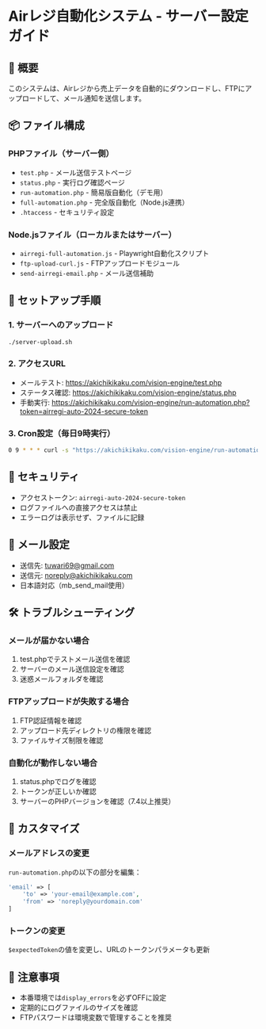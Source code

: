 # Airレジ自動化システム - サーバー設定ガイド

## 🚀 概要
このシステムは、Airレジから売上データを自動的にダウンロードし、FTPにアップロードして、メール通知を送信します。

## 📦 ファイル構成

### PHPファイル（サーバー側）
- `test.php` - メール送信テストページ
- `status.php` - 実行ログ確認ページ
- `run-automation.php` - 簡易版自動化（デモ用）
- `full-automation.php` - 完全版自動化（Node.js連携）
- `.htaccess` - セキュリティ設定

### Node.jsファイル（ローカルまたはサーバー）
- `airregi-full-automation.js` - Playwright自動化スクリプト
- `ftp-upload-curl.js` - FTPアップロードモジュール
- `send-airregi-email.php` - メール送信補助

## 🔧 セットアップ手順

### 1. サーバーへのアップロード
```bash
./server-upload.sh
```

### 2. アクセスURL
- メールテスト: https://akichikikaku.com/vision-engine/test.php
- ステータス確認: https://akichikikaku.com/vision-engine/status.php
- 手動実行: https://akichikikaku.com/vision-engine/run-automation.php?token=airregi-auto-2024-secure-token

### 3. Cron設定（毎日9時実行）
```bash
0 9 * * * curl -s "https://akichikikaku.com/vision-engine/run-automation.php?token=airregi-auto-2024-secure-token"
```

## 🔐 セキュリティ
- アクセストークン: `airregi-auto-2024-secure-token`
- ログファイルへの直接アクセスは禁止
- エラーログは表示せず、ファイルに記録

## 📧 メール設定
- 送信先: tuwari69@gmail.com
- 送信元: noreply@akichikikaku.com
- 日本語対応（mb_send_mail使用）

## 🛠️ トラブルシューティング

### メールが届かない場合
1. test.phpでテストメール送信を確認
2. サーバーのメール送信設定を確認
3. 迷惑メールフォルダを確認

### FTPアップロードが失敗する場合
1. FTP認証情報を確認
2. アップロード先ディレクトリの権限を確認
3. ファイルサイズ制限を確認

### 自動化が動作しない場合
1. status.phpでログを確認
2. トークンが正しいか確認
3. サーバーのPHPバージョンを確認（7.4以上推奨）

## 📝 カスタマイズ

### メールアドレスの変更
`run-automation.php`の以下の部分を編集：
```php
'email' => [
    'to' => 'your-email@example.com',
    'from' => 'noreply@yourdomain.com'
]
```

### トークンの変更
`$expectedToken`の値を変更し、URLのトークンパラメータも更新

## 🚨 注意事項
- 本番環境では`display_errors`を必ずOFFに設定
- 定期的にログファイルのサイズを確認
- FTPパスワードは環境変数で管理することを推奨